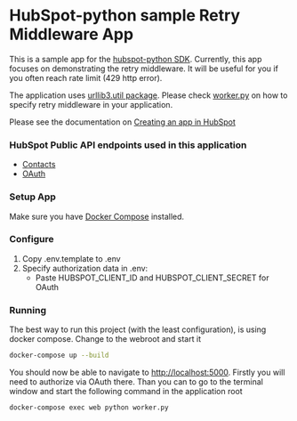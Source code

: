 # HubSpot-python sample Retry Middleware App

This is a sample app for the [hubspot-python SDK](../../../..). Currently, this app focuses on demonstrating the retry middleware. It will be useful for you if you often reach rate limit (429 http error).

The application uses [urllib3.util package](https://urllib3.readthedocs.io/en/latest/reference/urllib3.util.html).
Please check [worker.py](./src/worker.py) on how to specify retry middleware in your application.

Please see the documentation on [Creating an app in HubSpot](https://developers.hubspot.com/docs-beta/creating-an-app)

### HubSpot Public API endpoints used in this application

  - [Contacts](https://developers.hubspot.com/docs-beta/crm/contacts)
  - [OAuth](https://developers.hubspot.com/docs-beta/working-with-oauth)

### Setup App

Make sure you have [Docker Compose](https://docs.docker.com/compose/) installed.

### Configure

1. Copy .env.template to .env
2. Specify authorization data in .env:
    - Paste HUBSPOT_CLIENT_ID and HUBSPOT_CLIENT_SECRET for OAuth

### Running

The best way to run this project (with the least configuration), is using docker compose.  Change to the webroot and start it

```bash
docker-compose up --build
```
You should now be able to navigate to [http://localhost:5000](http://localhost:5000).
Firstly you will need to authorize via OAuth there.
Than you can to go to the terminal window and start the following command in the application root

```bash
docker-compose exec web python worker.py
```
